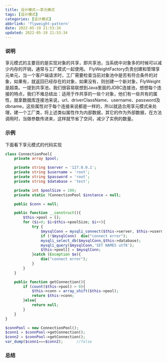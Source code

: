```yaml
---
title: 设计模式——享元模式
tags: [设计模式]
categories: [设计模式]
abbrlink: 'flyweight-pattern'
date: 2022-05-19 21:53:34
updated: 2022-05-19 21:53:34
---
```



### 说明
  享元模式的主要目的是实现对象的共享，即共享池，当系统中对象多的时候可以减少内存的开销，通常与工厂模式一起使用。
  FlyWeightFactory负责创建和管理享元单元，当一个客户端请求时，工厂需要检查当前对象池中是否有符合条件的对象，如果有，就返回已经存在的对象，如果没有，则创建一个新对象，FlyWeight是超类。一提到共享池，我们很容易联想到Java里面的JDBC连接池，想想每个连接的特点，我们不难总结出：适用于作共享的一些个对象，他们有一些共有的属性，就拿数据库连接池来说，url、driverClassName、username、password及dbname，这些属性对于每个连接来说都是一样的，所以就适合用享元模式来处理，建一个工厂类，将上述类似属性作为内部数据，其它的作为外部数据，在方法调用时，当做参数传进来，这样就节省了空间，减少了实例的数量。
  
### 示例
下面看下享元模式的代码实现

```php
class ConnectionPool{
    private array $pool;

    private string $server = '127.0.0.1';
    private string $username = 'root';
    private string $password = 'root';
    private string $database = 'test';

    private int $poolSize = 100;
    private static ?ConnectionPool $instance = null;

    public $conn = null;

    public function __construct(){
        $this->pool = [];
        for ($i=0; $i<$this->poolSize; $i++){
            try {
                $mysqlConn = mysqli_connect($this->server, $this->username, $this->password);
                if (!$mysqlConn)  die("connect error");
                mysqli_select_db($mysqlConn,$this->database);
                mysqli_query($mysqlConn,'SET NAMES utf8');
                $this->pool[] = $mysqlConn;
            }catch (Exception $e){
                die("connect error");
            }
        }
    }

    public function getConnection(){
        if (count($this->pool) > 0){
            $this->conn = array_shift($this->pool);
            return $this->conn;
        }else{
            return null;
        }
    }
}

$connPool = new ConnectionPool();
$conn1 = $connPool->getConnection();
$conn2 = $connPool->getConnection();
var_dump($conn1===$conn2);      //false

```

### 总结
